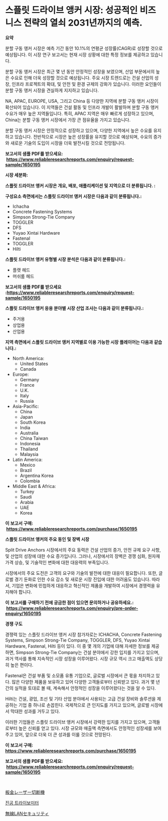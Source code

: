<p><h1>스플릿 드라이브 앵커 시장: 성공적인 비즈니스 전략의 열쇠 2031년까지의 예측.</h1></p><p><strong>요약</strong></p>
<p><p>분할 구동 앵커 시장은 예측 기간 동안 10.1%의 연평균 성장률(CAGR)로 성장할 것으로 예상됩니다. 이 시장 연구 보고서는 현재 시장 상황에 대한 특정 정보를 제공하고 있습니다. </p><p>분할 구동 앵커 시장은 최근 몇 년 동안 안정적인 성장을 보였으며, 산업 부문에서의 높은 수요로 인해 더욱 성장할 것으로 예상됩니다. 주요 시장 트렌드로는 건설 산업의 성장, 인프라 프로젝트의 확대, 및 안전 및 환경 규제의 강화가 있습니다. 이러한 요인들이 분할 구동 앵커 시장을 견실하게 지지하고 있습니다.</p><p>NA, APAC, EUROPE, USA, 그리고 China 등 다양한 지역에 분할 구동 앵커 시장이 확산되어 있습니다. 이 지역들은 건설 활동 및 인프라 개발이 활발하며 분할 구동 앵커 수요가 매우 높은 지역들입니다. 특히, APAC 지역은 매우 빠르게 성장하고 있으며, China는 분할 구동 앵커 시장에서 가장 큰 점유율을 가지고 있습니다.</p><p>분할 구동 앵커 시장은 안정적으로 성장하고 있으며, 다양한 지역에서 높은 수요를 유지하고 있습니다. 전반적으로 시장은 높은 성장률을 유지할 것으로 예상되며, 수요의 증가와 새로운 기술의 도입이 시장을 더욱 발전시킬 것으로 전망됩니다.</p></p>
<p><strong>보고서의 샘플 PDF를 받으세요: &nbsp;<a href="https://www.reliableresearchreports.com/enquiry/request-sample/1650195">https://www.reliableresearchreports.com/enquiry/request-sample/1650195</a></strong></p>
<p><strong>시장 세분화:</strong></p>
<p><strong> 스플릿 드라이브 앵커 시장은 개요, 배포, 애플리케이션 및 지역으로 더 분류됩니다. :</strong></p>
<p><strong>구성요소 측면에서는 스플릿 드라이브 앵커 시장은 다음과 같이 분류됩니다.:</strong></p>
<p><ul><li>Ichacha</li><li>Concrete Fastening Systems</li><li>Simpson Strong-Tie Company</li><li>TOGGLER</li><li>DFS</li><li>Yuyao Xintai Hardware</li><li>Fastenal</li><li>TOGGLER</li><li>Hilti</li></ul></p>
<p><strong> 스플릿 드라이브 앵커 유형별 시장 분석은 다음과 같이 분류됩니다.:</strong></p>
<p><ul><li>플랫 헤드</li><li>머쉬룸 헤드</li></ul></p>
<p><strong>보고서의 샘플 PDF를 받으세요 :<a href="https://www.reliableresearchreports.com/enquiry/request-sample/1650195">https://www.reliableresearchreports.com/enquiry/request-sample/1650195</a></strong></p>
<p><strong> 스플릿 드라이브 앵커 응용 분야별 시장 산업 조사는 다음과 같이 분류됩니다.:</strong></p>
<p><ul><li>주거용</li><li>상업용</li><li>산업용</li></ul></p>
<p><strong>지역 측면에서 스플릿 드라이브 앵커 지역별로 이용 가능한 시장 플레이어는 다음과 같습니다.:</strong></p>
<p><ul>
    <li>
        North America:
        <ul>
            <li>United States</li>
            <li>Canada</li>
        </ul>
    </li>
    <li>
        Europe:
        <ul>
            <li>Germany</li>
            <li>France</li>
            <li>U.K.</li>
            <li>Italy</li>
            <li>Russia</li>
        </ul>
    </li>
    <li>
        Asia-Pacific:
        <ul>
            <li>China</li>
            <li>Japan</li>
            <li>South Korea</li>
            <li>India</li>
            <li>Australia</li>
            <li>China Taiwan</li>
            <li>Indonesia</li>
            <li>Thailand</li>
            <li>Malaysia</li>
        </ul>
    </li>
    <li>
        Latin America:
        <ul>
            <li>Mexico</li>
            <li>Brazil</li>
            <li>Argentina Korea</li>
            <li>Colombia</li>
        </ul>
    </li>
    <li>
        Middle East & Africa:
        <ul>
            <li>Turkey</li>
            <li>Saudi</li>
            <li>Arabia</li>
            <li>UAE</li>
            <li>Korea</li>
        </ul>
    </li>
    </ul></p>
<p><strong>이 보고서 구매: &nbsp;<a href="https://www.reliableresearchreports.com/purchase/1650195">https://www.reliableresearchreports.com/purchase/1650195</a></strong></p>
<p><strong>스플릿 드라이브 앵커의 주요 동인 및 장벽 시장</strong></p>
<p><p>Split Drive Anchors 시장에서의 주요 동력은 건설 산업의 증가, 안전 규제 요구 사항, 및 산업의 성장에 대한 수요 증가입니다. 그러나, 시장에서의 장벽은 경쟁 심화, 원자재 가격 상승, 및 기술적인 변화에 대한 대응력의 부족입니다.</p><p>시장에서의 주요 도전은 고객의 요구와 기술의 발전에 대한 대응이 필요합니다. 또한, 글로벌 경기 둔화로 인한 수요 감소 및 새로운 시장 진입에 대한 어려움도 있습니다. 따라서, 기업은 변화에 민첩하게 대응하고 혁신적인 제품을 개발하여 시장에서 경쟁력을 유지해야 합니다.</p></p>
<p><strong>이 보고서를 구매하기 전에 궁금한 점이 있으면 문의하거나 공유하세요.: &nbsp;<a href="https://www.reliableresearchreports.com/enquiry/pre-order-enquiry/1650195">https://www.reliableresearchreports.com/enquiry/pre-order-enquiry/1650195</a></strong></p>
<p><strong>경쟁 구도</strong></p>
<p><p>경쟁력 있는 스플릿 드라이브 앵커 시장 참가자로는 ICHACHA, Concrete Fastening Systems, Simpson Strong-Tie Company, TOGGLER, DFS, Yuyao Xintai Hardware, Fastenal, Hilti 등이 있다. 이 중 몇 개의 기업에 대해 자세한 정보를 제공하면, Simpson Strong-Tie Company는 건설 분야에서 강한 입지를 가지고 있으며, 과거 역사를 통해 지속적인 시장 성장을 이루어왔다. 시장 규모 역시 크고 매출액도 상당히 높은 편이다.</p><p>Fastenal은 건설 부품 및 소모품 유통 기업으로, 글로벌 시장에서 큰 몫을 차지하고 있다. 많은 다양한 제품을 보유하고 있어 다양한 고객들로부터 신뢰받고 있다. 과거 몇 년간의 실적을 토대로 볼 때, 계속해서 안정적인 성장을 이루어왔다는 것을 알 수 있다.</p><p>Hilti는 건설, 광업, 조선 및 기타 산업 분야에서 사용되는 고급 건설 장비와 솔루션을 제공하는 기업 중 하나로 손꼽힌다. 국제적으로 큰 인지도를 가지고 있으며, 글로벌 시장에서 막대한 성과를 거두고 있다.</p><p>이러한 기업들은 스플릿 드라이브 앵커 시장에서 강력한 입지를 가지고 있으며, 고객들로부터 높은 신뢰를 얻고 있다. 시장 규모와 매출액 측면에서도 안정적인 성장세를 보여주고 있어, 앞으로 더욱 더 큰 성과를 이룰 것으로 전망된다.</p></p>
<p><strong>이 보고서 구매: &nbsp; <a href="https://www.reliableresearchreports.com/purchase/1650195">https://www.reliableresearchreports.com/purchase/1650195</a></strong></p>
<p><strong>보고서의 샘플 PDF를 받으세요: &nbsp;<a href="https://www.reliableresearchreports.com/enquiry/request-sample/1650195">https://www.reliableresearchreports.com/enquiry/request-sample/1650195</a></strong><strong></strong></p>
<p>&nbsp;</p>
<p><p><a href="https://medium.com/@lelanadden5645/%E3%82%B7%E3%83%BC%E3%83%88%E3%83%A1%E3%82%BF%E3%83%AB%E3%83%AC%E3%83%BC%E3%82%B6%E3%83%BC%E3%82%AB%E3%83%83%E3%83%86%E3%82%A3%E3%83%B3%E3%82%B0%E6%A9%9F%E5%99%A8%E5%B8%82%E5%A0%B4%E5%88%86%E6%9E%90-%E3%81%9D%E3%81%AEcagr-%E5%B8%82%E5%A0%B4%E3%82%BB%E3%82%B0%E3%83%A1%E3%83%B3%E3%83%86%E3%83%BC%E3%82%B7%E3%83%A7%E3%83%B3-%E3%81%8A%E3%82%88%E3%81%B3%E4%B8%96%E7%95%8C%E3%81%AE%E7%94%A3%E6%A5%AD%E6%A6%82%E8%A6%81-d1a6494b833b">板金レーザー切断機</a></p><p><a href="https://medium.com/@kalimetz2023/%EC%A7%84%EA%B3%B5-%ED%8A%B8%EB%A6%AC%EB%B3%B4%EB%AF%B8%ED%84%B0-%EC%8B%9C%EC%9E%A5-%EC%A0%84%EB%A7%9D-%EC%82%B0%EC%97%85-%EA%B0%9C%EC%9A%94-%EB%B0%8F-%EC%98%88%EC%B8%A1-2024%EB%85%84%EB%B6%80%ED%84%B0-2031%EB%85%84%EA%B9%8C%EC%A7%80-1002b10e565c">진공 트라이보미터</a></p><p><a href="https://github.com/lily-u-genius/Market-Research-Report-List-1/blob/main/400846010861.md">無線LANセキュリティ</a></p></p>